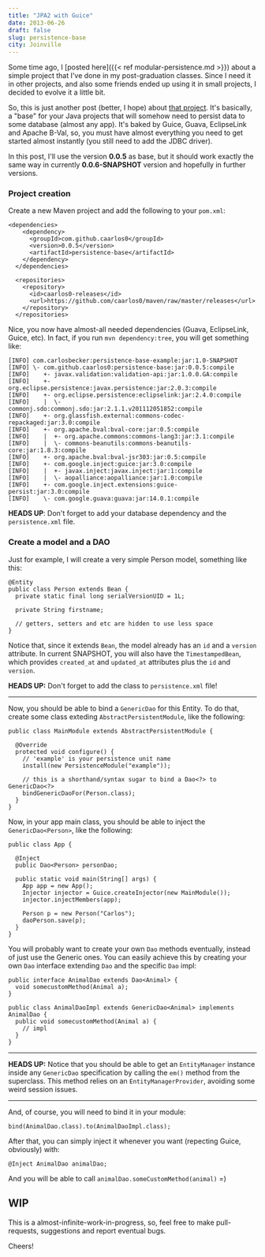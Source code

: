 ```yaml
---
title: "JPA2 with Guice"
date: 2013-06-26
draft: false
slug: persistence-base
city: Joinville
---
```


Some time ago, I [posted here]({{< ref modular-persistence.md >}}) about a simple project that I've done in my post-graduation classes. Since I need it in other projects, and also some friends ended up using it in small projects, I decided to evolve it a little bit.

So, this is just another post (better, I hope) about [that project](https://github.com/caarlos0/persistence-base). It's basically, a "base" for your Java projects that will somehow need to persist data to some database (almost any app). It's baked by Guice, Guava, EclipseLink and Apache B-Val, so, you must have almost everything you need to get started almost instantly (you still need to add the JDBC driver).

In this post, I'll use the version **0.0.5** as base, but it should work exactly the same way in currently **0.0.6-SNAPSHOT** version and hopefully in further versions.

### Project creation

Create a new Maven project and add the following to your `pom.xml`:

```
<dependencies>
    <dependency>
      <groupId>com.github.caarlos0</groupId>
      <version>0.0.5</version>
      <artifactId>persistence-base</artifactId>
    </dependency>
  </dependencies>

  <repositories>
    <repository>
      <id>caarlos0-releases</id>
      <url>https://github.com/caarlos0/maven/raw/master/releases</url>
    </repository>
  </repositories>
```

Nice, you now have almost-all needed dependencies (Guava, EclipseLink, Guice, etc). In fact, if you run `mvn dependency:tree`, you will get something like:

```
[INFO] com.carlosbecker:persistence-base-example:jar:1.0-SNAPSHOT
[INFO] \- com.github.caarlos0:persistence-base:jar:0.0.5:compile
[INFO]    +- javax.validation:validation-api:jar:1.0.0.GA:compile
[INFO]    +- org.eclipse.persistence:javax.persistence:jar:2.0.3:compile
[INFO]    +- org.eclipse.persistence:eclipselink:jar:2.4.0:compile
[INFO]    |  \- commonj.sdo:commonj.sdo:jar:2.1.1.v201112051852:compile
[INFO]    +- org.glassfish.external:commons-codec-repackaged:jar:3.0:compile
[INFO]    +- org.apache.bval:bval-core:jar:0.5:compile
[INFO]    |  +- org.apache.commons:commons-lang3:jar:3.1:compile
[INFO]    |  \- commons-beanutils:commons-beanutils-core:jar:1.8.3:compile
[INFO]    +- org.apache.bval:bval-jsr303:jar:0.5:compile
[INFO]    +- com.google.inject:guice:jar:3.0:compile
[INFO]    |  +- javax.inject:javax.inject:jar:1:compile
[INFO]    |  \- aopalliance:aopalliance:jar:1.0:compile
[INFO]    +- com.google.inject.extensions:guice-persist:jar:3.0:compile
[INFO]    \- com.google.guava:guava:jar:14.0.1:compile
```

**HEADS UP**: Don't forget to add your database dependency and the `persistence.xml` file.

### Create a model and a DAO

Just for example, I will create a very simple Person model, something like this:

```
@Entity
public class Person extends Bean {
  private static final long serialVersionUID = 1L;

  private String firstname;

  // getters, setters and etc are hidden to use less space
}
```

Notice that, since it extends `Bean`, the model already has an `id` and a `version` attribute. In current SNAPSHOT, you will also have the `TimestampedBean`, which provides `created_at` and `updated_at` attributes plus the `id` and `version`.

<!--more-->

**HEADS UP:** Don't forget to add the class to `persistence.xml` file!

---

Now, you should be able to bind a `GenericDao` for this Entity. To do that, create some class exteding `AbstractPersistentModule`, like the following:

```
public class MainModule extends AbstractPersistentModule {

  @Override
  protected void configure() {
    // 'example' is your persistence unit name
    install(new PersistenceModule("example"));

    // this is a shorthand/syntax sugar to bind a Dao<?> to GenericDao<?>
    bindGenericDaoFor(Person.class);
  }
}
```

Now, in your app main class, you should be able to inject the `GenericDao<Person>`, like the following:

```
public class App {

  @Inject
  public Dao<Person> personDao;

  public static void main(String[] args) {
    App app = new App();
    Injector injector = Guice.createInjector(new MainModule());
    injector.injectMembers(app);

    Person p = new Person("Carlos");
    daoPerson.save(p);
  }
}
```

You will probably want to create your own `Dao` methods eventually, instead of just use the Generic ones. You can easily achieve this by creating your own `Dao` interface extending `Dao` and the specific `Dao` impl:

```
public interface AnimalDao extends Dao<Animal> {
  void somecustomMethod(Animal a);
}

public class AnimalDaoImpl extends GenericDao<Animal> implements AnimalDao {
  public void somecustomMethod(Animal a) {
    // impl
  }
}
```

---

**HEADS UP:** Notice that you should be able to get an `EntityManager` instance inside any `GenericDao` specification by calling the `em()` method from the superclass. This method relies on an `EntityManagerProvider`, avoiding some weird session issues.

---

And, of course, you will need to bind it in your module:

```
bind(AnimalDao.class).to(AnimalDaoImpl.class);
```

After that, you can simply inject it whenever you want (repecting Guice, obviously) with:

```
@Inject AnimalDao animalDao;
```

And you will be able to call `animalDao.someCustomMethod(animal)` =)

## WIP

This is a almost-infinite-work-in-progress, so, feel free to make pull-requests, suggestions and report eventual bugs.

Cheers!
